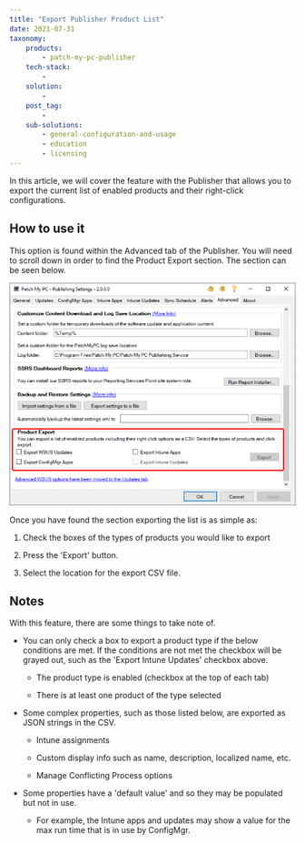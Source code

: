 ```yaml
---
title: "Export Publisher Product List"
date: 2021-07-31
taxonomy:
    products:
        - patch-my-pc-publisher
    tech-stack:
        - 
    solution:
        - 
    post_tag:
        - 
    sub-solutions:
        - general-configuration-and-usage
        - education
        - licensing
---
```


In this article, we will cover the feature with the Publisher that allows you to export the current list of enabled products and their right-click configurations.

## How to use it

This option is found within the Advanced tab of the Publisher. You will need to scroll down in order to find the Product Export section. The section can be seen below.

![Product Export](/_images/ProductExport.png "Product Export")

Once you have found the section exporting the list is as simple as:

1. Check the boxes of the types of products you would like to export

3. Press the 'Export' button.

5. Select the location for the export CSV file.

## Notes

With this feature, there are some things to take note of. 

- You can only check a box to export a product type if the below conditions are met. If the conditions are not met the checkbox will be grayed out, such as the 'Export Intune Updates' checkbox above.
    - The product type is enabled (checkbox at the top of each tab)
    
    - There is at least one product of the type selected

- Some complex properties, such as those listed below, are exported as JSON strings in the CSV.
    - Intune assignments
    
    - Custom display info such as name, description, localized name, etc.
    
    - Manage Conflicting Process options

- Some properties have a 'default value' and so they may be populated but not in use.
    - For example, the Intune apps and updates may show a value for the max run time that is in use by ConfigMgr.